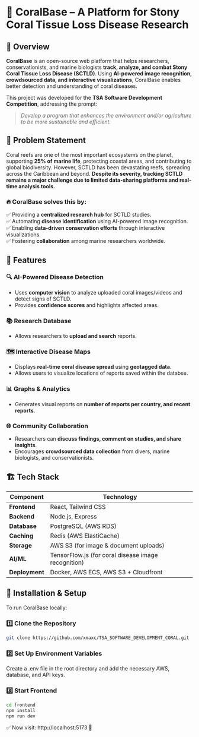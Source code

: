 # 🌊 CoralBase – A Platform for Stony Coral Tissue Loss Disease Research  

## 📌 Overview  
**CoralBase** is an open-source web platform that helps researchers, conservationists, and marine biologists **track, analyze, and combat Stony Coral Tissue Loss Disease (SCTLD)**. Using **AI-powered image recognition, crowdsourced data, and interactive visualizations**, CoralBase enables better detection and understanding of coral diseases.  

This project was developed for the **TSA Software Development Competition**, addressing the prompt:  
> *Develop a program that enhances the environment and/or agriculture to be more sustainable and efficient.*  

## 🎯 Problem Statement  
Coral reefs are one of the most important ecosystems on the planet, supporting **25% of marine life**, protecting coastal areas, and contributing to global biodiversity. However, SCTLD has been devastating reefs, spreading across the Caribbean and beyond. **Despite its severity, tracking SCTLD remains a major challenge due to limited data-sharing platforms and real-time analysis tools.**  

### 🔥 **CoralBase solves this by:**  
✅ Providing a **centralized research hub** for SCTLD studies.  
✅ Automating **disease identification** using AI-powered image recognition.  
✅ Enabling **data-driven conservation efforts** through interactive visualizations.  
✅ Fostering **collaboration** among marine researchers worldwide.  

## 🚀 Features  
### 🔍 **AI-Powered Disease Detection**  
- Uses **computer vision** to analyze uploaded coral images/videos and detect signs of SCTLD.  
- Provides **confidence scores** and highlights affected areas.  

### 📚 **Research Database**  
- Allows researchers to **upload and search** reports. 

### 🗺 **Interactive Disease Maps**  
- Displays **real-time coral disease spread** using **geotagged data**.  
- Allows users to visualize locations of reports saved within the databse.  

### 📊 **Graphs & Analytics**  
- Generates visual reports on **number of reports per country, and recent reports**.  

### 🌐 **Community Collaboration**  
- Researchers can **discuss findings, comment on studies, and share insights**.  
- Encourages **crowdsourced data collection** from divers, marine biologists, and conservationists.  

## 🏗 Tech Stack  
| **Component**      | **Technology** |
|--------------------|---------------|
| **Frontend**      | React, Tailwind CSS |
| **Backend**       | Node.js, Express |
| **Database**      | PostgreSQL (AWS RDS) |
| **Caching**       | Redis (AWS ElastiCache) |
| **Storage**       | AWS S3 (for image & document uploads) |
| **AI/ML**        | TensorFlow.js (for coral disease image recognition) |
| **Deployment**    | Docker, AWS ECS, AWS S3 + Cloudfront |

## 📂 Installation & Setup  
To run CoralBase locally:  

### **1️⃣ Clone the Repository**  
```bash
git clone https://github.com/xmaxc/TSA_SOFTWARE_DEVELOPMENT_CORAL.git
```

### **2️⃣ Set Up Environment Variables**
Create a .env file in the root directory and add the necessary AWS, database, and API keys.

### **3️⃣ Start Frontend**
```bash
cd frontend
npm install
npm run dev
```

✅ Now visit: http://localhost:5173 🚀
